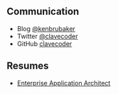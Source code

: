 ## Communication

- Blog [@kenbrubaker](https://medium.com/@kenbrubaker)
- Twitter [@clavecoder](https://twitter.com/clavecoder)
- GitHub [clavecoder](https://github.com/clavecoder)

## Resumes

- [Enterprise Application Architect](./resume/KENBRUBAKER.md)
